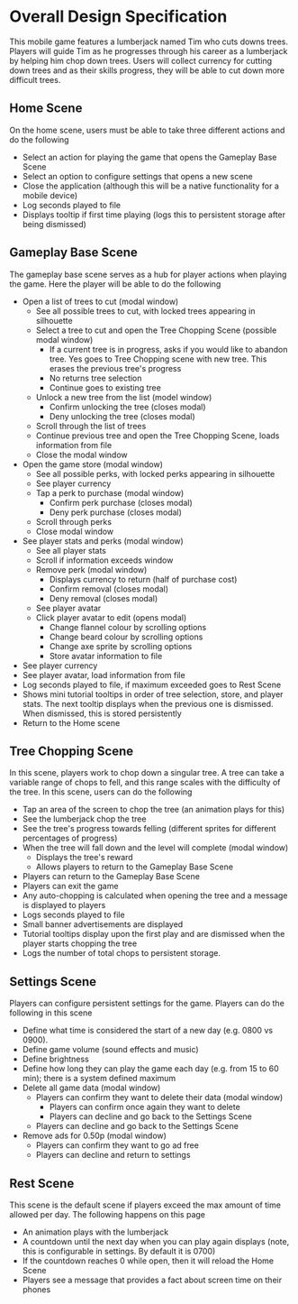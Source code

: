 # Overall Design Specification #

This mobile game features a lumberjack named Tim who cuts downs trees. Players will guide Tim as he progresses through his career as a lumberjack by helping him chop down trees. Users will collect currency for cutting down trees and as their skills progress, they will be able to cut down more difficult trees.

## Home Scene ##

On the home scene, users must be able to take three different actions and do the following
* Select an action for playing the game that opens the Gameplay Base Scene
* Select an option to configure settings that opens a new scene
* Close the application (although this will be a native functionality for a mobile device)
* Log seconds played to file
* Displays tooltip if first time playing (logs this to persistent storage after being dismissed)

## Gameplay Base Scene ##

The gameplay base scene serves as a hub for player actions when playing the game. Here the player will be able to do the following
* Open a list of trees to cut (modal window)
  * See all possible trees to cut, with locked trees appearing in silhouette 
  * Select a tree to cut and open the Tree Chopping Scene (possible modal window)
    * If a current tree is in progress, asks if you would like to abandon tree. Yes goes to Tree Chopping scene with new tree. This erases the previous tree's progress
    * No returns tree selection
    * Continue goes to existing tree
  * Unlock a new tree from the list (model window)
    * Confirm unlocking the tree (closes modal)
    * Deny unlocking the tree (closes modal)
  * Scroll through the list of trees
  * Continue previous tree  and open the Tree Chopping Scene, loads information from file
  * Close the modal window
* Open the game store (modal window)
  * See all possible perks, with locked perks appearing in silhouette
  * See player currency
  * Tap a perk to purchase (modal window)
    * Confirm perk purchase (closes modal)
    * Deny perk purchase (closes modal)
  * Scroll through perks
  * Close modal window
* See player stats and perks (modal window)
  * See all player stats
  * Scroll if information exceeds window
  * Remove perk (modal window)
    * Displays currency to return (half of purchase cost)
    * Confirm removal (closes modal)
    * Deny removal (closes modal)
  * See player avatar
  * Click player avatar to edit (opens modal)
    * Change flannel colour by scrolling options
    * Change beard colour by scrolling options
    * Change axe sprite by scrolling options
    * Store avatar information to file
* See player currency
* See player avatar, load information from file
* Log seconds played to file, if maximum exceeded goes to Rest Scene
* Shows mini tutorial tooltips in order of tree selection, store, and player stats. The next tooltip displays when the previous one is dismissed. When dismissed, this is stored persistently
* Return to the Home scene

## Tree Chopping Scene ##

In this scene, players work to chop down a singular tree. A tree can take a variable range of chops to fell, and this range scales with the difficulty of the tree. In this scene, users can do the following
* Tap an area of the screen to chop the tree (an animation plays for this)
* See the lumberjack chop the tree
* See the tree's progress towards felling (different sprites for different percentages of progress)
* When the tree will fall down and the level will complete (modal window)
  * Displays the tree's reward
  * Allows players to return to the Gameplay Base Scene
* Players can return to the Gameplay Base Scene
* Players can exit the game
* Any auto-chopping is calculated when opening the tree and a message is displayed to players
* Logs seconds played to file
* Small banner advertisements are displayed
* Tutorial tooltips display upon the first play and are dismissed when the player starts chopping the tree
* Logs the number of total chops to persistent storage.

## Settings Scene ##

Players can configure persistent settings for the game.  Players can do the following in this scene
* Define what time is considered the start of a new day (e.g. 0800 vs 0900).
* Define game volume (sound effects and music)
* Define brightness
* Define how long they can play the game each day (e.g. from 15 to 60 min); there is a system defined maximum
* Delete all game data (modal window)
  * Players can confirm they want to delete their data (modal window)
    * Players can confirm once again they want to delete
    * Players can decline and go back to the Settings Scene
  * Players can decline and go back to the Settings Scene
* Remove ads for 0.50p (modal window)
  * Players can confirm they want to go ad free
  * Players can decline and return to settings

## Rest Scene ##

This scene is the default scene if players exceed the max amount of time allowed per day. The following happens on this page
* An animation plays with the lumberjack
* A countdown until the next day when you can play again displays (note, this is configurable in settings. By default it is 0700)
* If the countdown reaches 0 while open, then it will reload the Home Scene
* Players see a message that provides a fact about screen time on their phones
